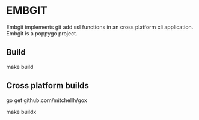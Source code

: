 # EMBGIT

Embgit implements git add ssl functions in an cross platform cli application.
Embgit is a poppygo project.

## Build

make build

## Cross platform builds

go get github.com/mitchellh/gox

make buildx

